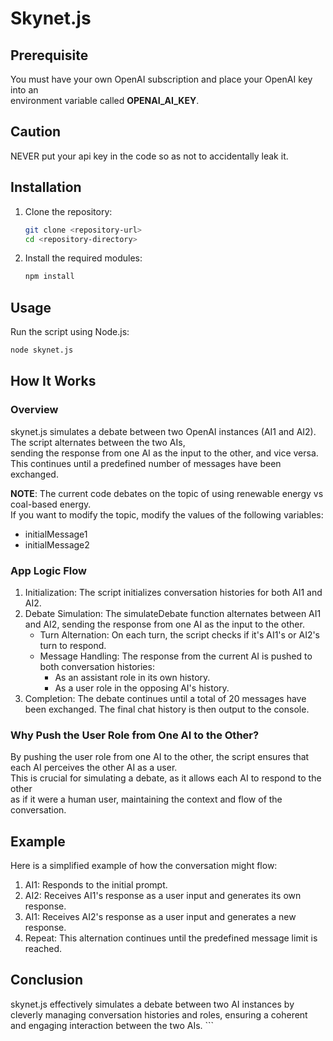 # Skynet.js

## Prerequisite
You must have your own OpenAI subscription and place your OpenAI key into an  
environment variable called **OPENAI_AI_KEY**.

## Caution
NEVER put your api key in the code so as not to accidentally leak it.

## Installation

1. Clone the repository:
    ```sh
    git clone <repository-url>
    cd <repository-directory>
    ```

2. Install the required modules:
    ```sh
    npm install
    ```

## Usage

Run the script using Node.js:
```sh
node skynet.js
```

## How It Works
### Overview
skynet.js simulates a debate between two OpenAI instances (AI1 and AI2). The script alternates between the two AIs,  
sending the response from one AI as the input to the other, and vice versa.  
This continues until a predefined number of messages have been exchanged.

**NOTE**: The current code debates on the topic of using renewable energy vs coal-based energy.  
If you want to modify the topic, modify the values of the following variables:  
- initialMessage1
- initialMessage2

### App Logic Flow
1.  Initialization: The script initializes conversation histories for both AI1 and AI2.
2.  Debate Simulation: The simulateDebate function alternates between AI1 and AI2, sending the response from one AI as the input to the other.
    - Turn Alternation: On each turn, the script checks if it's AI1's or AI2's turn to respond.
    - Message Handling: The response from the current AI is pushed to both conversation histories:
      - As an assistant role in its own history.
      - As a user role in the opposing AI's history.
3.  Completion: The debate continues until a total of 20 messages have been exchanged. The final chat history is then output to the console.

### Why Push the User Role from One AI to the Other?
By pushing the user role from one AI to the other, the script ensures that each AI perceives the other AI as a user.  
This is crucial for simulating a debate, as it allows each AI to respond to the other  
as if it were a human user, maintaining the context and flow of the conversation.

## Example
Here is a simplified example of how the conversation might flow:

1.  AI1: Responds to the initial prompt.
2.  AI2: Receives AI1's response as a user input and generates its own response.
3.  AI1: Receives AI2's response as a user input and generates a new response.
4.  Repeat: This alternation continues until the predefined message limit is reached.

## Conclusion
skynet.js effectively simulates a debate between two AI instances by cleverly managing conversation histories and roles, ensuring a coherent and engaging interaction between the two AIs. ```